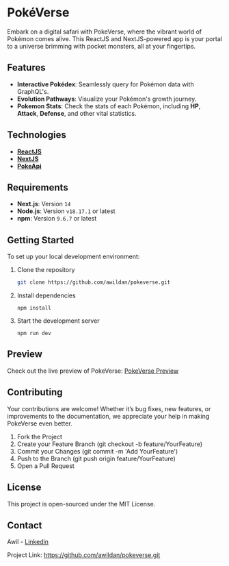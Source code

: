 # PokéVerse

Embark on a digital safari with PokeVerse, where the vibrant world of Pokémon comes alive. This ReactJS and NextJS-powered app is your portal to a universe brimming with pocket monsters, all at your fingertips.

## Features

- **Interactive Pokédex**: Seamlessly query for Pokémon data with GraphQL's.
- **Evolution Pathways**: Visualize your Pokémon's growth journey.
- **Pokemon Stats**: Check the stats of each Pokémon, including **HP**, **Attack**, **Defense**, and other vital statistics.

## Technologies

- [**ReactJS**](https://react.dev/reference/react)
- [**NextJS**](https://nextjs.org/docs)
- [**PokeApi**](https://pokeapi.co/docs/graphql)

## Requirements

- **Next.js**: Version `14`
- **Node.js**: Version `v18.17.1` or latest
- **npm**: Version `9.6.7` or latest

## Getting Started

To set up your local development environment:

1. Clone the repository

   ```sh
   git clone https://github.com/awildan/pokeverse.git
   ```

2. Install dependencies

   ```console
   npm install
   ```

3. Start the development server

   ```console
   npm run dev
   ```

## Preview

Check out the live preview of PokeVerse: [PokeVerse Preview](https://pokeverse-awil.vercel.app/)

## Contributing

Your contributions are welcome! Whether it’s bug fixes, new features, or improvements to the documentation, we appreciate your help in making PokeVerse even better.

1. Fork the Project
2. Create your Feature Branch (git checkout -b feature/YourFeature)
3. Commit your Changes (git commit -m 'Add YourFeature')
4. Push to the Branch (git push origin feature/YourFeature)
5. Open a Pull Request

## License

This project is open-sourced under the MIT License.

## Contact

Awil - [Linkedin](https://www.linkedin.com/in/awildanf/)

Project Link: https://github.com/awildan/pokeverse.git

